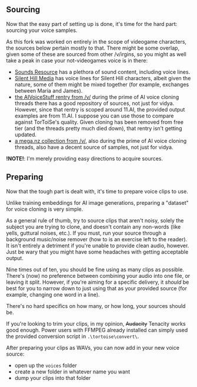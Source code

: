 ## Sourcing

Now that the easy part of setting up is done, it's time for the hard part: sourcing your voice samples.

As this fork was worked on entirely in the scope of videogame characters, the sources below pertain mostly to that. There might be some overlap, given some of these are sourced from other /v/irgins, so you might as well take a peak in case your not-videogames voice is in there:

* [Sounds Resource](https://www.sounds-resource.com/) has a plethora of sound content, including voice lines.
* [Silent Hill Media](http://silenthillmedia.net/home.htm) has voice lines for Silent Hill characters, albeit given the nature, some of them might be mixed together (for example, exchanges between Maria and James).
* [the AIVoiceStuff rentry from /v/](https://rentry.org/AIVoiceStuff) during the prime of AI voice cloning threads there has a good repository of sources, not just for vidya. However, since that rentry is scoped around 11.AI, the provided output examples are from 11.AI. I suppose you can use those to compare against TorToiSe's quality. Given cloning has been removed from free tier (and the threads pretty much died down), that rentry isn't getting updated.
* [a mega.nz collection from /v/](https://mega.nz/folder/AHtCyYRa#WoWv9ug6vg27XfXOjfga-Q), also during the prime of AI voice cloning threads, also have a decent source of samples, not just for vidya. 

**!**NOTE**!**: I'm merely providing easy directions to acquire sources.

## Preparing

Now that the tough part is dealt with, it's time to prepare voice clips to use.

Unlike training embeddings for AI image generations, preparing a "dataset" for voice cloning is very simple.

As a general rule of thumb, try to source clips that aren't noisy, solely the subject you are trying to clone, and doesn't contain any non-words (like yells, guttural noises, etc.). If you must, run your source through a background music/noise remover (how to is an exercise left to the reader). It isn't entirely a detriment if you're unable to provide clean audio, however. Just be wary that you might have some headaches with getting acceptable output.

Nine times out of ten, you should be fine using as many clips as possible. There's (now) no preference between combining your audio into one file, or leaving it split. However, if you're aiming for a specific delivery, it *should* be best for you to narrow down to just using that as your provided source (for example, changing one word in a line).

There's no hard specifics on how many, or how long, your sources should be.

If you're looking to trim your clips, in my opinion, ~~Audacity~~ Tenacity works good enough. Power users with FFMPEG already installed can simply used the provided conversion script in `.\tortoise\convert\`.

After preparing your clips as WAVs, you can now add in your new voice source:
* open up the `voices` folder
* create a new folder in whatever name you want
* dump your clips into that folder